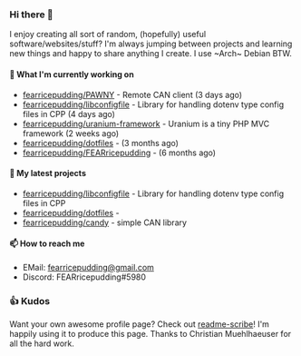 ### Hi there 👋

I enjoy creating all sort of random, (hopefully) useful software/websites/stuff? 
I'm always jumping between projects and learning new things and happy to share anything I create.
I use ~Arch~ Debian BTW.

#### 💎 What I'm currently working on

- [fearricepudding/PAWNY](https://github.com/fearricepudding/PAWNY) - Remote CAN client (3 days ago)
- [fearricepudding/libconfigfile](https://github.com/fearricepudding/libconfigfile) - Library for handling dotenv type config files in CPP (4 days ago)
- [fearricepudding/uranium-framework](https://github.com/fearricepudding/uranium-framework) - Uranium is a tiny PHP MVC framework (2 weeks ago)
- [fearricepudding/dotfiles](https://github.com/fearricepudding/dotfiles) -  (3 months ago)
- [fearricepudding/FEARricepudding](https://github.com/fearricepudding/FEARricepudding) -  (6 months ago)

#### 🌱 My latest projects

- [fearricepudding/libconfigfile](https://github.com/fearricepudding/libconfigfile) - Library for handling dotenv type config files in CPP
- [fearricepudding/dotfiles](https://github.com/fearricepudding/dotfiles) - 
- [fearricepudding/candy](https://github.com/fearricepudding/candy) - simple CAN library

#### 📫 How to reach me

- EMail: fearricepudding@gmail.com
- Discord: FEARricepudding#5980

### 👍 Kudos

Want your own awesome profile page? Check out [readme-scribe](https://github.com/muesli/readme-scribe)!
I'm happily using it to produce this page. Thanks to Christian Muehlhaeuser for all the hard work.

